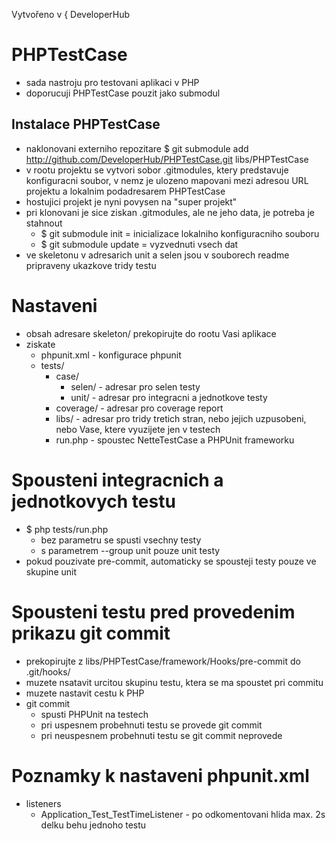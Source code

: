 Vytvořeno v { DeveloperHub

PHPTestCase
=============
* sada nastroju pro testovani aplikaci v PHP
* doporucuji PHPTestCase pouzit jako submodul

Instalace PHPTestCase
-----------------------
* naklonovani externiho repozitare
	$ git submodule add http://github.com/DeveloperHub/PHPTestCase.git libs/PHPTestCase
* v rootu projektu se vytvori sobor .gitmodules, ktery predstavuje konfiguracni soubor, v nemz je ulozeno mapovani
	mezi adresou URL projektu a lokalnim podadresarem PHPTestCase
* hostujici projekt je nyni povysen na "super projekt"
* pri klonovani je sice ziskan .gitmodules, ale ne jeho data, je potreba je stahnout
	* $ git submodule init = inicializace lokalniho konfiguracniho souboru
	* $ git submodule update = vyzvednuti vsech dat
* ve skeletonu v adresarich unit a selen jsou v souborech readme pripraveny ukazkove tridy testu


Nastaveni
=========
* obsah adresare skeleton/ prekopirujte do rootu Vasi aplikace
* ziskate 
	* phpunit.xml - konfigurace phpunit
	* tests/ 
		* case/ 
			* selen/ - adresar pro selen testy
			* unit/ - adresar pro integracni a jednotkove testy
		* coverage/ - adresar pro coverage report
		* libs/ - adresar pro tridy tretich stran, nebo jejich uzpusobeni, nebo Vase, ktere vyuzijete jen v testech
		* run.php - spoustec NetteTestCase a PHPUnit frameworku

Spousteni integracnich a jednotkovych testu
===========================================
* $ php tests/run.php
	* bez parametru se spusti vsechny testy
	* s parametrem --group unit pouze unit testy
* pokud pouzivate pre-commit, automaticky se spousteji testy pouze ve skupine unit


Spousteni testu pred provedenim prikazu git commit
==================================================
* prekopirujte z libs/PHPTestCase/framework/Hooks/pre-commit do .git/hooks/
* muzete nsatavit urcitou skupinu testu, ktera se ma spoustet pri commitu
* muzete nastavit cestu k PHP
* git commit 
	* spusti PHPUnit na testech
	* pri uspesnem probehnuti testu se provede git commit
	* pri neuspesnem probehnuti testu se git commit neprovede

Poznamky k nastaveni phpunit.xml
================================
* listeners
	* Application_Test_TestTimeListener - po odkomentovani hlida max. 2s delku behu jednoho testu
